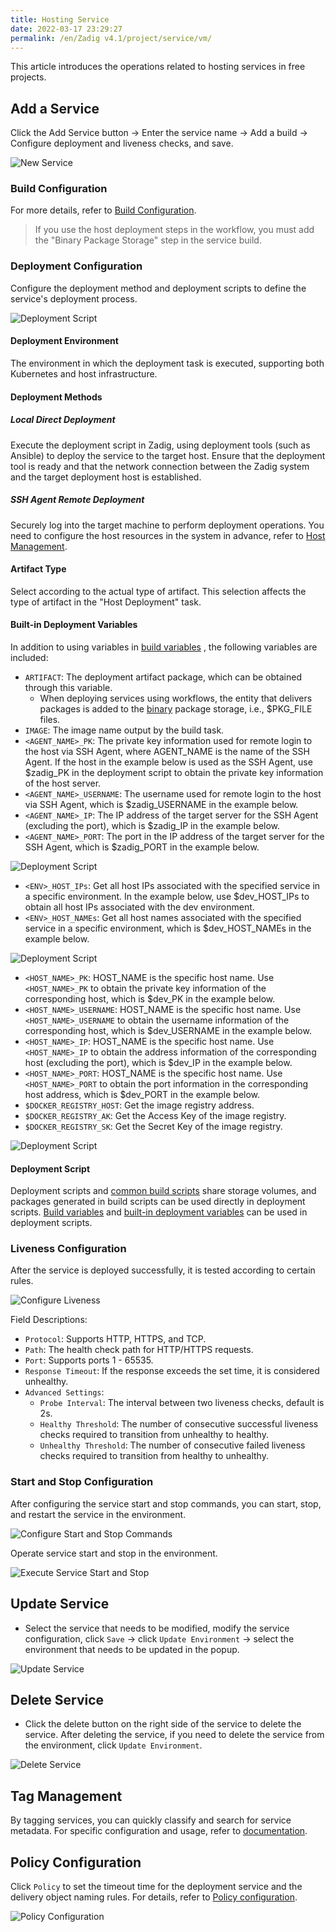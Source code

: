 ```yaml
---
title: Hosting Service
date: 2022-03-17 23:29:27
permalink: /en/Zadig v4.1/project/service/vm/
---
```


This article introduces the operations related to hosting services in free projects.

## Add a Service

Click the Add Service button -> Enter the service name -> Add a build -> Configure deployment and liveness checks, and save.

![New Service](../../../../_images/service_vm_1_220.png)

### Build Configuration

For more details, refer to [Build Configuration](/en/Zadig%20v4.1/project/build/).

> If you use the host deployment steps in the workflow, you must add the "Binary Package Storage" step in the service build.

### Deployment Configuration

Configure the deployment method and deployment scripts to define the service's deployment process.

![Deployment Script](../../../../_images/service_vm_5_341.png)

#### Deployment Environment

The environment in which the deployment task is executed, supporting both Kubernetes and host infrastructure.

#### Deployment Methods
##### Local Direct Deployment

Execute the deployment script in Zadig, using deployment tools (such as Ansible) to deploy the service to the target host. Ensure that the deployment tool is ready and that the network connection between the Zadig system and the target deployment host is established.

##### SSH Agent Remote Deployment

Securely log into the target machine to perform deployment operations. You need to configure the host resources in the system in advance, refer to [Host Management](/en/Zadig%20v4.1/settings/vm-management/).

#### Artifact Type

Select according to the actual type of artifact. This selection affects the type of artifact in the "Host Deployment" task.

#### Built-in Deployment Variables

In addition to using variables in [build variables](#%E6%9E%84%E5%BB%BA%E5%8F%98%E9%87%8F) , the following variables are included:

- `ARTIFACT`: The deployment artifact package, which can be obtained through this variable.
    - When deploying services using workflows, the entity that delivers packages is added to the [binary](#%E6%9B%B4%E5%A4%9A%E6%9E%84%E5%BB%BA%E6%AD%A5%E9%AA%A4) package storage, i.e., $PKG_FILE files.
- `IMAGE`: The image name output by the build task.
- `<AGENT_NAME>_PK`: The private key information used for remote login to the host via SSH Agent, where AGENT_NAME is the name of the SSH Agent. If the host in the example below is used as the SSH Agent, use $zadig_PK in the deployment script to obtain the private key information of the host server.
- `<AGENT_NAME>_USERNAME`: The username used for remote login to the host via SSH Agent, which is $zadig_USERNAME in the example below.
- `<AGENT_NAME>_IP`: The IP address of the target server for the SSH Agent (excluding the port), which is $zadig_IP in the example below.
- `<AGENT_NAME>_PORT`: The port in the IP address of the target server for the SSH Agent, which is $zadig_PORT in the example below.

![Deployment Script](../../../../_images/vm_agent_name.png)

- `<ENV>_HOST_IPs`: Get all host IPs associated with the specified service in a specific environment. In the example below, use $dev_HOST_IPs to obtain all host IPs associated with the dev environment.
- `<ENV>_HOST_NAMEs`: Get all host names associated with the specified service in a specific environment, which is $dev_HOST_NAMEs in the example below.

![Deployment Script](../../../../_images/vm_dev_host_ips.png)

- `<HOST_NAME>_PK`: HOST_NAME is the specific host name. Use `<HOST_NAME>_PK` to obtain the private key information of the corresponding host, which is $dev_PK in the example below.
- `<HOST_NAME>_USERNAME`: HOST_NAME is the specific host name. Use `<HOST_NAME>_USERNAME` to obtain the username information of the corresponding host, which is $dev_USERNAME in the example below.
- `<HOST_NAME>_IP`: HOST_NAME is the specific host name. Use `<HOST_NAME>_IP` to obtain the address information of the corresponding host (excluding the port), which is $dev_IP in the example below.
- `<HOST_NAME>_PORT`: HOST_NAME is the specific host name. Use `<HOST_NAME>_PORT` to obtain the port information in the corresponding host address, which is $dev_PORT in the example below.
- `$DOCKER_REGISTRY_HOST`: Get the image registry address.
- `$DOCKER_REGISTRY_AK`: Get the Access Key of the image registry.
- `$DOCKER_REGISTRY_SK`: Get the Secret Key of the image registry.

![Deployment Script](../../../../_images/host_name_demo.png)


#### Deployment Script

Deployment scripts and [common build scripts](#common-build-scripts) share storage volumes, and packages generated in build scripts can be used directly in deployment scripts. [Build variables](#build-variables) and [built-in deployment variables](#built-in-deployment-variables) can be used in deployment scripts.

### Liveness Configuration

After the service is deployed successfully, it is tested according to certain rules.

![Configure Liveness](../../../../_images/service_vm_6.png)

Field Descriptions:
- `Protocol`: Supports HTTP, HTTPS, and TCP.
- `Path`: The health check path for HTTP/HTTPS requests.
- `Port`: Supports ports 1 - 65535.
- `Response Timeout`: If the response exceeds the set time, it is considered unhealthy.
- `Advanced Settings`:
    - `Probe Interval`: The interval between two liveness checks, default is 2s.
    - `Healthy Threshold`: The number of consecutive successful liveness checks required to transition from unhealthy to healthy.
    - `Unhealthy Threshold`: The number of consecutive failed liveness checks required to transition from healthy to unhealthy.

### Start and Stop Configuration

After configuring the service start and stop commands, you can start, stop, and restart the service in the environment.

![Configure Start and Stop Commands](../../../../_images/service_vm_cmd_config.png)

Operate service start and stop in the environment.

![Execute Service Start and Stop](../../../../_images/service_vm_cmd.png)

## Update Service

- Select the service that needs to be modified, modify the service configuration, click `Save` -> click `Update Environment` -> select the environment that needs to be updated in the popup.

![Update Service](../../../../_images/service_vm_8.png)

## Delete Service

- Click the delete button on the right side of the service to delete the service. After deleting the service, if you need to delete the service from the environment, click `Update Environment`.

![Delete Service](../../../../_images/service_vm_10.png)

## Tag Management

By tagging services, you can quickly classify and search for service metadata. For specific configuration and usage, refer to [documentation](/en/Zadig%20v4.1/project/service/label/).

## Policy Configuration

Click `Policy` to set the timeout time for the deployment service and the delivery object naming rules. For details, refer to [Policy configuration](/en/Zadig%20v4.1/project/service/k8s/#policy-configuration).

![Policy Configuration](../../../../_images/vm_service_strategy_config.png)